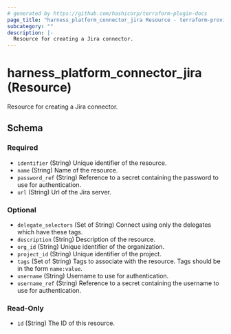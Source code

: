 ```yaml
---
# generated by https://github.com/hashicorp/terraform-plugin-docs
page_title: "harness_platform_connector_jira Resource - terraform-provider-harness"
subcategory: ""
description: |-
  Resource for creating a Jira connector.
---
```


# harness_platform_connector_jira (Resource)

Resource for creating a Jira connector.



<!-- schema generated by tfplugindocs -->
## Schema

### Required

- `identifier` (String) Unique identifier of the resource.
- `name` (String) Name of the resource.
- `password_ref` (String) Reference to a secret containing the password to use for authentication.
- `url` (String) Url of the Jira server.

### Optional

- `delegate_selectors` (Set of String) Connect using only the delegates which have these tags.
- `description` (String) Description of the resource.
- `org_id` (String) Unique identifier of the organization.
- `project_id` (String) Unique identifier of the project.
- `tags` (Set of String) Tags to associate with the resource. Tags should be in the form `name:value`.
- `username` (String) Username to use for authentication.
- `username_ref` (String) Reference to a secret containing the username to use for authentication.

### Read-Only

- `id` (String) The ID of this resource.


